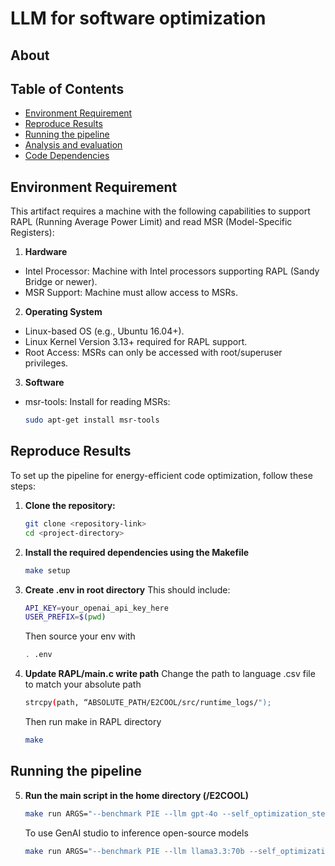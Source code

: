# LLM for software optimization
## About
## Table of Contents
- [Environment Requirement](#environment-requirement)
- [Reproduce Results](#reproduce-results)
- [Running the pipeline](#running-the-pipeline)
- [Analysis and evaluation](#analysis-and-evaluation)
- [Code Dependencies](#code-dependencies)

## Environment Requirement
This artifact requires a machine with the following capabilities to support RAPL (Running Average Power Limit) and read MSR (Model-Specific Registers):

1. **Hardware**
- Intel Processor: Machine with Intel processors supporting RAPL (Sandy Bridge or newer).
- MSR Support: Machine must allow access to MSRs.

2. **Operating System**
- Linux-based OS (e.g., Ubuntu 16.04+).
- Linux Kernel Version 3.13+ required for RAPL support.
- Root Access: MSRs can only be accessed with root/superuser privileges.

3. **Software**
- msr-tools: Install for reading MSRs:
  ```bash
  sudo apt-get install msr-tools

## Reproduce Results
To set up the pipeline for energy-efficient code optimization, follow these steps:
1. **Clone the repository:**
   ```bash
   git clone <repository-link>
   cd <project-directory>
2. **Install the required dependencies using the Makefile**
    ```bash
   make setup
3. **Create .env in root directory**
    This should include:
    ```bash
    API_KEY=your_openai_api_key_here
    USER_PREFIX=$(pwd)
    ```
    Then source your env with
    ```bash
    . .env
    ```
4. **Update RAPL/main.c write path**
    Change the path to language .csv file to match your absolute path
    ```bash
    strcpy(path, “ABSOLUTE_PATH/E2COOL/src/runtime_logs/");
    ```
    Then run make in RAPL directory
    ```bash
    make
## Running the pipeline
5. **Run the main script in the home directory (/E2COOL)**
    ```bash
    make run ARGS="--benchmark PIE --llm gpt-4o --self_optimization_step 2 --num_programs 2"
    ```
    To use GenAI studio to inference open-source models
    ```bash
    make run ARGS="--benchmark PIE --llm llama3.3:70b --self_optimization_step 2 --num_programs 2 --genai_studio True"
    ```
